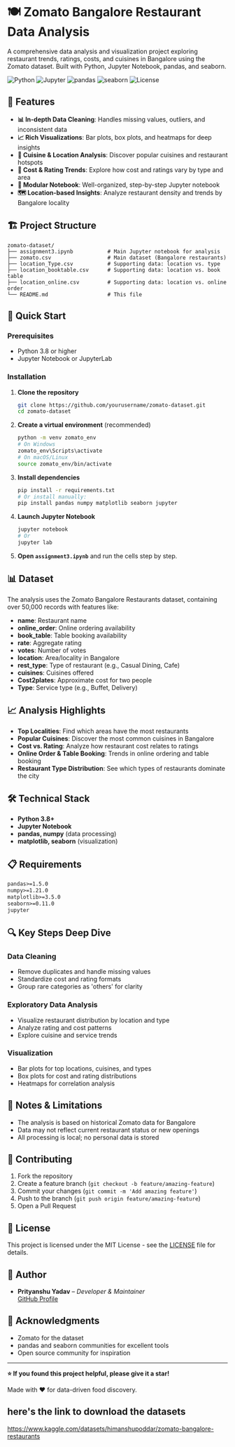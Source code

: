 # 🍽️ Zomato Bangalore Restaurant Data Analysis

A comprehensive data analysis and visualization project exploring restaurant trends, ratings, costs, and cuisines in Bangalore using the Zomato dataset. Built with Python, Jupyter Notebook, pandas, and seaborn.

![Python](https://img.shields.io/badge/python-v3.8+-blue.svg)
![Jupyter](https://img.shields.io/badge/jupyter-notebook-orange.svg)
![pandas](https://img.shields.io/badge/pandas-v1.5+-purple.svg)
![seaborn](https://img.shields.io/badge/seaborn-v0.11+-teal.svg)
![License](https://img.shields.io/badge/license-MIT-green.svg)

## 🌟 Features

- **📊 In-depth Data Cleaning**: Handles missing values, outliers, and inconsistent data
- **📈 Rich Visualizations**: Bar plots, box plots, and heatmaps for deep insights
- **🍲 Cuisine & Location Analysis**: Discover popular cuisines and restaurant hotspots
- **💸 Cost & Rating Trends**: Explore how cost and ratings vary by type and area
- **📂 Modular Notebook**: Well-organized, step-by-step Jupyter notebook
- **🗺️ Location-based Insights**: Analyze restaurant density and trends by Bangalore locality

## 🏗️ Project Structure

```
zomato-dataset/
├── assignment3.ipynb           # Main Jupyter notebook for analysis
├── zomato.csv                  # Main dataset (Bangalore restaurants)
├── location_Type.csv           # Supporting data: location vs. type
├── location_booktable.csv      # Supporting data: location vs. book table
├── location_online.csv         # Supporting data: location vs. online order
└── README.md                   # This file
```

## 🚀 Quick Start

### Prerequisites

- Python 3.8 or higher
- Jupyter Notebook or JupyterLab

### Installation

1. **Clone the repository**
   ```bash
   git clone https://github.com/yourusername/zomato-dataset.git
   cd zomato-dataset
   ```

2. **Create a virtual environment** (recommended)
   ```bash
   python -m venv zomato_env
   # On Windows
   zomato_env\Scripts\activate
   # On macOS/Linux
   source zomato_env/bin/activate
   ```

3. **Install dependencies**
   ```bash
   pip install -r requirements.txt
   # Or install manually:
   pip install pandas numpy matplotlib seaborn jupyter
   ```

4. **Launch Jupyter Notebook**
   ```bash
   jupyter notebook
   # Or
   jupyter lab
   ```

5. **Open `assignment3.ipynb`** and run the cells step by step.

## 📊 Dataset

The analysis uses the Zomato Bangalore Restaurants dataset, containing over 50,000 records with features like:

- **name**: Restaurant name
- **online_order**: Online ordering availability
- **book_table**: Table booking availability
- **rate**: Aggregate rating
- **votes**: Number of votes
- **location**: Area/locality in Bangalore
- **rest_type**: Type of restaurant (e.g., Casual Dining, Cafe)
- **cuisines**: Cuisines offered
- **Cost2plates**: Approximate cost for two people
- **Type**: Service type (e.g., Buffet, Delivery)

## 📈 Analysis Highlights

- **Top Localities**: Find which areas have the most restaurants
- **Popular Cuisines**: Discover the most common cuisines in Bangalore
- **Cost vs. Rating**: Analyze how restaurant cost relates to ratings
- **Online Order & Table Booking**: Trends in online ordering and table booking
- **Restaurant Type Distribution**: See which types of restaurants dominate the city

## 🛠️ Technical Stack

- **Python 3.8+**
- **Jupyter Notebook**
- **pandas, numpy** (data processing)
- **matplotlib, seaborn** (visualization)

## 📋 Requirements

```txt
pandas>=1.5.0
numpy>=1.21.0
matplotlib>=3.5.0
seaborn>=0.11.0
jupyter
```

## 🔍 Key Steps Deep Dive

### Data Cleaning
- Remove duplicates and handle missing values
- Standardize cost and rating formats
- Group rare categories as 'others' for clarity

### Exploratory Data Analysis
- Visualize restaurant distribution by location and type
- Analyze rating and cost patterns
- Explore cuisine and service trends

### Visualization
- Bar plots for top locations, cuisines, and types
- Box plots for cost and rating distributions
- Heatmaps for correlation analysis

## 🚨 Notes & Limitations

- The analysis is based on historical Zomato data for Bangalore
- Data may not reflect current restaurant status or new openings
- All processing is local; no personal data is stored

## 🤝 Contributing

1. Fork the repository
2. Create a feature branch (`git checkout -b feature/amazing-feature`)
3. Commit your changes (`git commit -m 'Add amazing feature'`)
4. Push to the branch (`git push origin feature/amazing-feature`)
5. Open a Pull Request

## 📝 License

This project is licensed under the MIT License - see the [LICENSE](LICENSE) file for details.

## 👥 Author

- **Prityanshu Yadav** – *Developer & Maintainer*  
  [GitHub Profile](https://github.com/Prityanshu)

## 🙏 Acknowledgments

- Zomato for the dataset
- pandas and seaborn communities for excellent tools
- Open source community for inspiration

---

**⭐ If you found this project helpful, please give it a star!**

Made with ❤️ for data-driven food discovery. 


## here's the link to download the datasets
https://www.kaggle.com/datasets/himanshupoddar/zomato-bangalore-restaurants
